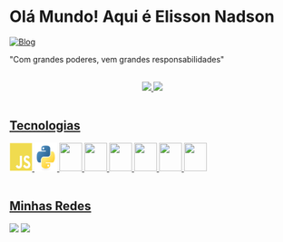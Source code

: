 <h1>Olá Mundo! Aqui é Elisson Nadson</h1>

[![Blog](https://img.shields.io/website-up-down-green-red/http/monip.org.svg)](https://ElissonNadso.github.io/portfolio/)
<p>"Com grandes poderes, vem grandes responsabilidades"</p>

<br>

<div align="center">
  <a href="https://github.com/ElissonNadson">
  <img height="180em" src="https://github-readme-stats.vercel.app/api?username=B1ELL20&show_icons=true&theme=dracula&include_all_commits=true&count_private=true"/>
  <img height="180em" src="https://github-readme-stats.vercel.app/api/top-langs/?username=B1ELL20&layout=compact&langs_count=7&theme=dracula"/>
</div>
  <br>

<h2>Tecnologias</h2>

<div>
  <img  alt="Js" height="50"width="40" src="https://raw.githubusercontent.com/devicons/devicon/master/icons/javascript/javascript-plain.svg">
  <img  alt="Python" height="50"width="40" src="https://raw.githubusercontent.com/devicons/devicon/master/icons/python/python-original.svg">
  <img  alt="" height="50"width="40"src="https://cdn.jsdelivr.net/gh/devicons/devicon/icons/mysql/mysql-original.svg" />
  <img  alt="" height="50"width="40" src="https://cdn.jsdelivr.net/gh/devicons/devicon/icons/c/c-original.svg" />
  <img  alt="" height="50"width="40" src="https://cdn.jsdelivr.net/gh/devicons/devicon/icons/github/github-original.svg" />
  <img  alt="" height="50"width="40" src="https://cdn.jsdelivr.net/gh/devicons/devicon/icons/vscode/vscode-original.svg" />
  <img  alt="" height="50"width="40" src="https://cdn.jsdelivr.net/gh/devicons/devicon/icons/figma/figma-original.svg" />
  <img  alt="" height="50"width="40" src="https://cdn.jsdelivr.net/gh/devicons/devicon/icons/git/git-original.svg" />


</div>
  <br>

  <h2>Minhas Redes</h2>

<div>
<a href="https://www.linkedin.com/in/elissonmarques" target="_blank"><img src="https://img.shields.io/badge/-LinkedIn-%230077B5?style=for-the-badge&logo=linkedin&logoColor=white" target="_blank"></a> 
<a href="nadsonnodachi@gmail.com" target="_blank"><img src="https://img.shields.io/badge/Gmail-D14836?style=for-the-badge&logo=gmail&logoColor=white" target="_blank"></a> 
</div>

